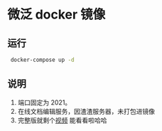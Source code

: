 # 微泛 docker 镜像

## 运行

```bash
 docker-compose up -d
```

## 说明

1. 端口固定为 2021。
2. 在线文档编辑服务，因渣渣服务器，未打包进镜像
3. 完整版就剩个[视频](https://auto-1257892469.cos.ap-shanghai.myqcloud.com/%E5%BE%AE%E6%B3%9B%E6%BC%94%E7%A4%BA%E8%A7%86%E9%A2%91.mp4) 能看看啦哈哈

